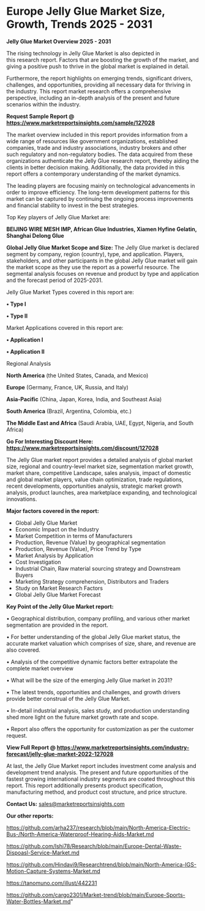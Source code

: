  # Europe Jelly Glue Market Size, Growth, Trends 2025 - 2031

<Strong> Jelly Glue Market Overview 2025 - 2031</strong>

The rising technology in Jelly Glue Market is also depicted in this research report. Factors that are boosting the growth of the market, and giving a positive push to thrive in the global market is explained in detail.

Furthermore, the report highlights on emerging trends, significant drivers, challenges, and opportunities, providing all necessary data for thriving in the industry. This report market research offers a comprehensive perspective, including an in-depth analysis of the present and future scenarios within the industry.

<strong>Request Sample Report @ <a href=https://www.marketreportsinsights.com/sample/127028>https://www.marketreportsinsights.com/sample/127028</a></strong>

The market overview included in this report provides information from a wide range of resources like government organizations, established companies, trade and industry associations, industry brokers and other such regulatory and non-regulatory bodies. The data acquired from these organizations authenticate the Jelly Glue research report, thereby aiding the clients in better decision making. Additionally, the data provided in this report offers a contemporary understanding of the market dynamics.

The leading players are focusing mainly on technological advancements in order to improve efficiency. The long-term development patterns for this market can be captured by continuing the ongoing process improvements and financial stability to invest in the best strategies.

Top Key players of Jelly Glue Market are:

<strong>BEIJING WIRE MESH IMP, African Glue Industries, Xiamen Hyfine Gelatin, Shanghai Delong Glue</strong>

<strong><b>Global Jelly Glue Market Scope and Size:</b></strong>
The Jelly Glue market is declared segment by company, region (country), type, and application. Players, stakeholders, and other participants in the global Jelly Glue market will gain the market scope as they use the report as a powerful resource. The segmental analysis focuses on revenue and product by type and application and the forecast period of 2025-2031.

Jelly Glue Market Types covered in this report are:

<strong>• Type I

• Type II</strong>

Market Applications covered in this report are:

<strong>• Application I

• Application II</strong> 

Regional Analysis

<strong>North America</strong> (the United States, Canada, and Mexico)

<strong>Europe</strong> (Germany, France, UK, Russia, and Italy)

<strong>Asia-Pacific</strong> (China, Japan, Korea, India, and Southeast Asia)

<strong>South America</strong> (Brazil, Argentina, Colombia, etc.)

<strong>The Middle East and Africa</strong> (Saudi Arabia, UAE, Egypt, Nigeria, and South Africa)

<strong>Go For Interesting Discount Here: <a href=https://www.marketreportsinsights.com/discount/127028>https://www.marketreportsinsights.com/discount/127028</a></strong>

The Jelly Glue market report provides a detailed analysis of global market size, regional and country-level market size, segmentation market growth, market share, competitive Landscape, sales analysis, impact of domestic and global market players, value chain optimization, trade regulations, recent developments, opportunities analysis, strategic market growth analysis, product launches, area marketplace expanding, and technological innovations.

<strong><b>Major factors covered in the report:</b></strong>
<ul>
  <li>Global Jelly Glue Market </li>
  <li>Economic Impact on the Industry</li>
  <li>Market Competition in terms of Manufacturers</li>
  <li>Production, Revenue (Value) by geographical segmentation</li>
  <li>Production, Revenue (Value), Price Trend by Type</li>
  <li>Market Analysis by Application</li>
  <li>Cost Investigation</li>
  <li>Industrial Chain, Raw material sourcing strategy and Downstream Buyers</li>
  <li>Marketing Strategy comprehension, Distributors and Traders</li>
  <li>Study on Market Research Factors</li>
  <li>Global Jelly Glue Market Forecast</li>
</ul>

<strong><b>Key Point of the Jelly Glue Market report:</b></strong>

• Geographical distribution, company profiling, and various other market segmentation are provided in the report.

• For better understanding of the global Jelly Glue market status, the accurate market valuation which comprises of size, share, and revenue are also covered.

• Analysis of the competitive dynamic factors better extrapolate the complete market overview

• What will be the size of the emerging Jelly Glue market in 2031?

• The latest trends, opportunities and challenges, and growth drivers provide better construal of the Jelly Glue Market.

• In-detail industrial analysis, sales study, and production understanding shed more light on the future market growth rate and scope.

• Report also offers the opportunity for customization as per the customer request.

<strong><b>View Full Report @ <a href=https://www.marketreportsinsights.com/industry-forecast/jelly-glue-market-2022-127028>https://www.marketreportsinsights.com/industry-forecast/jelly-glue-market-2022-127028</a></b></strong>


At last, the Jelly Glue Market report includes investment come analysis and development trend analysis. The present and future opportunities of the fastest growing international industry segments are coated throughout this report. This report additionally presents product specification, manufacturing method, and product cost structure, and price structure.

<strong>Contact Us:</strong>
sales@marketreportsinsights.com

<strong>Our other reports:</strong>

<a href=https://github.com/arha237/research/blob/main/North-America-Electric-Bus-/North-America-Waterproof-Hearing-Aids-Market.md>https://github.com/arha237/research/blob/main/North-America-Electric-Bus-/North-America-Waterproof-Hearing-Aids-Market.md</a>

<a href=https://github.com/Ishi78/Research/blob/main/Europe-Dental-Waste-Dispoasl-Service-Market.md>https://github.com/Ishi78/Research/blob/main/Europe-Dental-Waste-Dispoasl-Service-Market.md</a>

<a href=https://github.com/Hindavi9/Researchtrend/blob/main/North-America-IGS-Motion-Capture-Systems-Market.md>https://github.com/Hindavi9/Researchtrend/blob/main/North-America-IGS-Motion-Capture-Systems-Market.md</a>

<a href=https://tanomuno.com/illust/442231>https://tanomuno.com/illust/442231</a>

<a href=https://github.com/cargo2301/Market-trend/blob/main/Europe-Sports-Water-Bottles-Market.md>https://github.com/cargo2301/Market-trend/blob/main/Europe-Sports-Water-Bottles-Market.md</a>"
